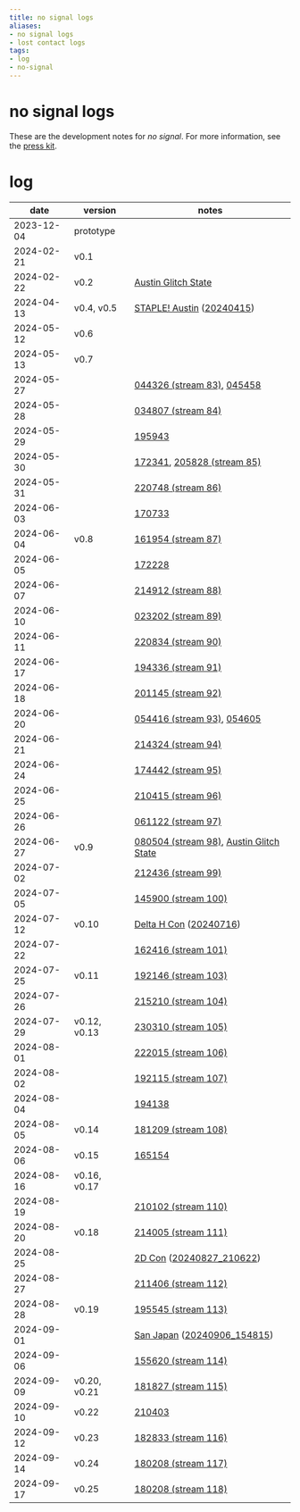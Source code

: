 ```yaml
---
title: no signal logs
aliases:
- no signal logs
- lost contact logs
tags:
- log
- no-signal
---
```


# no signal logs

These are the development notes for _no signal_. For more information, see the [press kit](../press-kits/no-signal.md).

# log

| date | version | notes |
|------|---------|-------|
| <span class="timestamp">2023-12-04</span> | prototype ||
| <span class="timestamp">2024-02-21</span> | v0.1 ||
| <span class="timestamp">2024-02-22</span> | v0.2 | [Austin Glitch State](austin-glitch-state.md) |
| <span class="timestamp">2024-04-13</span> | v0.4, v0.5 | [STAPLE! Austin](staple-austin.md) ([20240415](../blog/20240415.md)) |
| <span class="timestamp">2024-05-12</span> | v0.6 ||
| <span class="timestamp">2024-05-13</span> | v0.7 ||
| <span class="timestamp">2024-05-27</span> || [044326 (stream 83)](../entries/20240528_044326.md), [045458](../entries/20240528_045458.md) |
| <span class="timestamp">2024-05-28</span> || [034807 (stream 84)](../entries/20240529_034807.md) |
| <span class="timestamp">2024-05-29</span> || [195943](../entries/20240529_195943.md) |
| <span class="timestamp">2024-05-30</span> || [172341](../entries/20240530_172341.md), [205828 (stream 85)](../entries/20240530_205828.md) |
| <span class="timestamp">2024-05-31</span> || [220748 (stream 86)](../entries/20240531_220748.md) |
| <span class="timestamp">2024-06-03</span> || [170733](../entries/20240603_170733.md) |
| <span class="timestamp">2024-06-04</span> | v0.8 | [161954 (stream 87)](../entries/20240604_161954.md) |
| <span class="timestamp">2024-06-05</span> || [172228](../entries/20240605_172228.md) |
| <span class="timestamp">2024-06-07</span> || [214912 (stream 88)](../entries/20240607_214912.md) |
| <span class="timestamp">2024-06-10</span> || [023202 (stream 89)](../entries/20240611_023202.md) |
| <span class="timestamp">2024-06-11</span> || [220834 (stream 90)](../entries/20240611_220834.md) |
| <span class="timestamp">2024-06-17</span> || [194336 (stream 91)](../entries/20240617_194336.md) |
| <span class="timestamp">2024-06-18</span> || [201145 (stream 92)](../entries/20240618_201145.md) |
| <span class="timestamp">2024-06-20</span> || [054416 (stream 93)](../entries/20240621_054416.md), [054605](../entries/20240621_054605.md) |
| <span class="timestamp">2024-06-21</span> || [214324 (stream 94)](../entries/20240621_214324.md) |
| <span class="timestamp">2024-06-24</span> || [174442 (stream 95)](../entries/20240625_174442.md) |
| <span class="timestamp">2024-06-25</span> || [210415 (stream 96)](../entries/20240625_210415.md) |
| <span class="timestamp">2024-06-26</span> || [061122 (stream 97)](../entries/20240627_061122.md) |
| <span class="timestamp">2024-06-27</span> | v0.9 | [080504 (stream 98)](../entries/20240629_080504.md), [Austin Glitch State](austin-glitch-state.md) |
| <span class="timestamp">2024-07-02</span> || [212436 (stream 99)](../entries/20240702_212436.md) |
| <span class="timestamp">2024-07-05</span> || [145900 (stream 100)](../entries/20240705_145900.md) |
| <span class="timestamp">2024-07-12</span> | v0.10 | [Delta H Con](delta-h-con.md) ([20240716](../blog/20240716.md)) |
| <span class="timestamp">2024-07-22</span> || [162416 (stream 101)](../entries/20240722_162416.md) |
| <span class="timestamp">2024-07-25</span> | v0.11 | [192146 (stream 103)](../entries/20240725_192146.md) |
| <span class="timestamp">2024-07-26</span> || [215210 (stream 104)](../entries/20240726_215210.md) |
| <span class="timestamp">2024-07-29</span> | v0.12, v0.13 | [230310 (stream 105)](../entries/20240729_230310.md) |
| <span class="timestamp">2024-08-01</span> || [222015 (stream 106)](../entries/20240801_222015.md) |
| <span class="timestamp">2024-08-02</span> || [192115 (stream 107)](../entries/20240802_192115.md) |
| <span class="timestamp">2024-08-04</span> || [194138](../entries/20240804_194138.md) |
| <span class="timestamp">2024-08-05</span> | v0.14 | [181209 (stream 108)](../entries/20240805_181209.md) |
| <span class="timestamp">2024-08-06</span> | v0.15 | [165154](../entries/20240806_165154.md) |
| <span class="timestamp">2024-08-16</span> | v0.16, v0.17 ||
| <span class="timestamp">2024-08-19</span> || [210102 (stream 110)](../entries/20240819_210102.md) |
| <span class="timestamp">2024-08-20</span> | v0.18 | [214005 (stream 111)](../entries/20240820_214005.md) |
| <span class="timestamp">2024-08-25</span> || [2D Con](2d-con.md) ([20240827_210622](../entries/20240827_210622.md)) |
| <span class="timestamp">2024-08-27</span> || [211406 (stream 112)](../entries/20240827_211406.md) |
| <span class="timestamp">2024-08-28</span> | v0.19 | [195545 (stream 113)](../entries/20240828_195545.md) |
| <span class="timestamp">2024-09-01</span> || [San Japan](san-japan.md) ([20240906_154815](../entries/20240906_154815.md)) |
| <span class="timestamp">2024-09-06</span> || [155620 (stream 114)](../entries/20240906_155620.md) |
| <span class="timestamp">2024-09-09</span> | v0.20, v0.21 | [181827 (stream 115)](../entries/20240909_181827.md) |
| <span class="timestamp">2024-09-10</span> | v0.22 | [210403](../entries/20240910_210403.md) |
| <span class="timestamp">2024-09-12</span> | v0.23 | [182833 (stream 116)](../entries/20240912_182833.md) |
| <span class="timestamp">2024-09-14</span> | v0.24 | [180208 (stream 117)](../entries/20240914_180208.md) |
| <span class="timestamp">2024-09-17</span> | v0.25 | [180208 (stream 118)](20240917_220405.md) |
